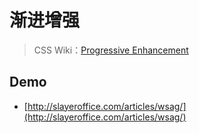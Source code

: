 # 渐进增强

> CSS Wiki：[Progressive Enhancement](http://css-discuss.incutio.com/wiki/Progressive_Enhancement)

## Demo
- [http://slayeroffice.com/articles/wsag/](http://slayeroffice.com/articles/wsag/)

